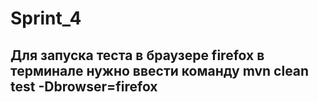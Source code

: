 # Sprint_4

## Для запуска теста в браузере firefox в терминале нужно ввести команду mvn clean test -Dbrowser=firefox
